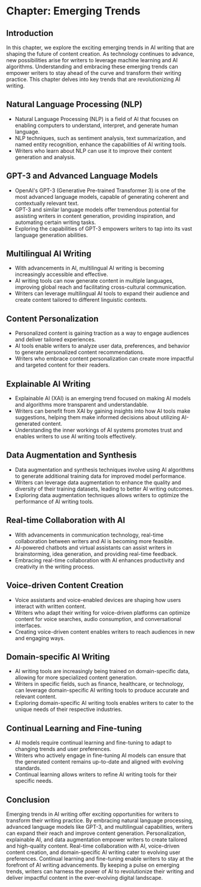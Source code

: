 Chapter: Emerging Trends
========================

Introduction
------------

In this chapter, we explore the exciting emerging trends in AI writing that are shaping the future of content creation. As technology continues to advance, new possibilities arise for writers to leverage machine learning and AI algorithms. Understanding and embracing these emerging trends can empower writers to stay ahead of the curve and transform their writing practice. This chapter delves into key trends that are revolutionizing AI writing.

Natural Language Processing (NLP)
---------------------------------

* Natural Language Processing (NLP) is a field of AI that focuses on enabling computers to understand, interpret, and generate human language.
* NLP techniques, such as sentiment analysis, text summarization, and named entity recognition, enhance the capabilities of AI writing tools.
* Writers who learn about NLP can use it to improve their content generation and analysis.

GPT-3 and Advanced Language Models
----------------------------------

* OpenAI's GPT-3 (Generative Pre-trained Transformer 3) is one of the most advanced language models, capable of generating coherent and contextually relevant text.
* GPT-3 and similar language models offer tremendous potential for assisting writers in content generation, providing inspiration, and automating certain writing tasks.
* Exploring the capabilities of GPT-3 empowers writers to tap into its vast language generation abilities.

Multilingual AI Writing
-----------------------

* With advancements in AI, multilingual AI writing is becoming increasingly accessible and effective.
* AI writing tools can now generate content in multiple languages, improving global reach and facilitating cross-cultural communication.
* Writers can leverage multilingual AI tools to expand their audience and create content tailored to different linguistic contexts.

Content Personalization
-----------------------

* Personalized content is gaining traction as a way to engage audiences and deliver tailored experiences.
* AI tools enable writers to analyze user data, preferences, and behavior to generate personalized content recommendations.
* Writers who embrace content personalization can create more impactful and targeted content for their readers.

Explainable AI Writing
----------------------

* Explainable AI (XAI) is an emerging trend focused on making AI models and algorithms more transparent and understandable.
* Writers can benefit from XAI by gaining insights into how AI tools make suggestions, helping them make informed decisions about utilizing AI-generated content.
* Understanding the inner workings of AI systems promotes trust and enables writers to use AI writing tools effectively.

Data Augmentation and Synthesis
-------------------------------

* Data augmentation and synthesis techniques involve using AI algorithms to generate additional training data for improved model performance.
* Writers can leverage data augmentation to enhance the quality and diversity of their training datasets, leading to better AI writing outcomes.
* Exploring data augmentation techniques allows writers to optimize the performance of AI writing tools.

Real-time Collaboration with AI
-------------------------------

* With advancements in communication technology, real-time collaboration between writers and AI is becoming more feasible.
* AI-powered chatbots and virtual assistants can assist writers in brainstorming, idea generation, and providing real-time feedback.
* Embracing real-time collaboration with AI enhances productivity and creativity in the writing process.

Voice-driven Content Creation
-----------------------------

* Voice assistants and voice-enabled devices are shaping how users interact with written content.
* Writers who adapt their writing for voice-driven platforms can optimize content for voice searches, audio consumption, and conversational interfaces.
* Creating voice-driven content enables writers to reach audiences in new and engaging ways.

Domain-specific AI Writing
--------------------------

* AI writing tools are increasingly being trained on domain-specific data, allowing for more specialized content generation.
* Writers in specific fields, such as finance, healthcare, or technology, can leverage domain-specific AI writing tools to produce accurate and relevant content.
* Exploring domain-specific AI writing tools enables writers to cater to the unique needs of their respective industries.

Continual Learning and Fine-tuning
----------------------------------

* AI models require continual learning and fine-tuning to adapt to changing trends and user preferences.
* Writers who actively engage in fine-tuning AI models can ensure that the generated content remains up-to-date and aligned with evolving standards.
* Continual learning allows writers to refine AI writing tools for their specific needs.

Conclusion
----------

Emerging trends in AI writing offer exciting opportunities for writers to transform their writing practice. By embracing natural language processing, advanced language models like GPT-3, and multilingual capabilities, writers can expand their reach and improve content generation. Personalization, explainable AI, and data augmentation empower writers to create tailored and high-quality content. Real-time collaboration with AI, voice-driven content creation, and domain-specific AI writing cater to evolving user preferences. Continual learning and fine-tuning enable writers to stay at the forefront of AI writing advancements. By keeping a pulse on emerging trends, writers can harness the power of AI to revolutionize their writing and deliver impactful content in the ever-evolving digital landscape.
